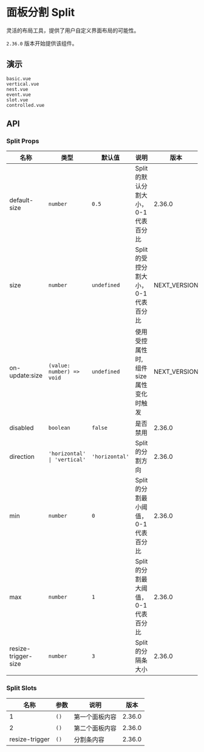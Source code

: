 # 面板分割 Split

灵活的布局工具，提供了用户自定义界面布局的可能性。

`2.36.0` 版本开始提供该组件。

## 演示

```demo
basic.vue
vertical.vue
nest.vue
event.vue
slot.vue
controlled.vue
```

## API

### Split Props

| 名称 | 类型 | 默认值 | 说明 | 版本 |
| --- | --- | --- | --- | --- |
| default-size | `number` | `0.5` | Split 的默认分割大小，0-1 代表百分比 | 2.36.0 |
| size | `number` | `undefined` | Split 的受控分割大小，0-1 代表百分比 | NEXT_VERSION |
| on-update:size | `(value: number) => void` | `undefined` | 使用受控属性时, 组件size属性变化时触发 | NEXT_VERSION |
| disabled | `boolean` | `false` | 是否禁用 | 2.36.0 |
| direction | `'horizontal' \| 'vertical'` | `'horizontal'` | Split 的分割方向 | 2.36.0 |
| min | `number` | `0` | Split 的分割最小阈值，0-1 代表百分比 | 2.36.0 |
| max | `number` | `1` | Split 的分割最大阈值，0-1 代表百分比 | 2.36.0 |
| resize-trigger-size | `number` | `3` | Split 的分隔条大小 | 2.36.0 |

### Split Slots

| 名称           | 参数 | 说明           | 版本   |
| -------------- | ---- | -------------- | ------ |
| 1              | `()` | 第一个面板内容 | 2.36.0 |
| 2              | `()` | 第二个面板内容 | 2.36.0 |
| resize-trigger | `()` | 分割条内容     | 2.36.0 |
